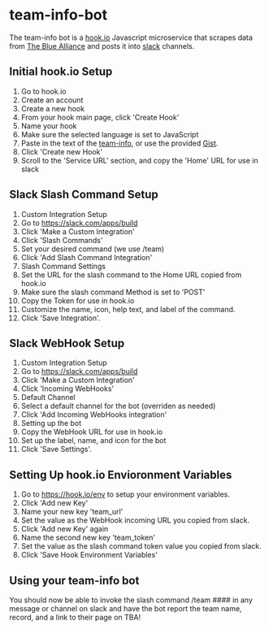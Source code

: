 # team-info-bot
The team-info bot is a [hook.io](http://hook.io) Javascript microservice that scrapes data from [The Blue Alliance](http://thebluealliance.com) and posts it into [slack](http://slack.com) channels.

## Initial hook.io Setup
1. Go to hook.io
2. Create an account
3. Create a new hook
  1. From your hook main page, click 'Create Hook'
  2. Name your hook
  3. Make sure the selected language is set to JavaScript
  4. Paste in the text of the [team-info](team-info.js), or use the provided [Gist](https://gist.github.com/PChild/5266ebd48443b568a50ee2ecb4e19cae).
  5. Click 'Create new Hook'
  6. Scroll to the 'Service URL' section, and copy the 'Home' URL for use in slack
  
## Slack Slash Command Setup
1. Custom Integration Setup
  1. Go to https://slack.com/apps/build
  2. Click 'Make a Custom Integration'
  3. Click 'Slash Commands'
  4. Set your desired command (we use /team)
  5. Click 'Add Slash Command Integration'
2. Slash Command Settings
  1. Set the URL for the slash command to the Home URL copied from hook.io
  2. Make sure the slash command Method is set to 'POST'
  3. Copy the Token for use in hook.io
  4. Customize the name, icon, help text, and label of the command.
  5. Click 'Save Integration'.
  
## Slack WebHook Setup
1. Custom Integration Setup
  1. Go to https://slack.com/apps/build
  2. Click 'Make a Custom Integration'
  3. Click 'Incoming WebHooks'
2. Default Channel
  1. Select a default channel for the bot (overriden as needed)
  2. Click 'Add Incoming WebHooks integration'
3. Setting up the bot
  1. Copy the WebHook URL for use in hook.io
  2. Set up the label, name, and icon for the bot
  3. Click 'Save Settings'.

## Setting Up hook.io Envioronment Variables
1. Go to https://hook.io/env to setup your environment variables.
  1. Click 'Add new Key'
  2. Name your new key 'team_url'
  3. Set the value as the WebHook incoming URL you copied from slack.
  4. Click 'Add new Key' again
  5. Name the second new key 'team_token'
  6. Set the value as the slash command token value you copied from slack.
  7. Click 'Save Hook Environment Variables'
  
## Using your team-info bot
You should now be able to invoke the slash command /team #### in any message or channel on slack and have the bot report the team name, record, and a link to their page on TBA!

